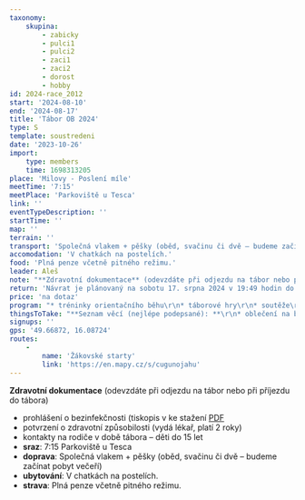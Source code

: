 ```yaml
---
taxonomy:
    skupina:
        - zabicky
        - pulci1
        - pulci2
        - zaci1
        - zaci2
        - dorost
        - hobby
id: 2024-race_2012
start: '2024-08-10'
end: '2024-08-17'
title: 'Tábor OB 2024'
type: S
template: soustredeni
date: '2023-10-26'
import:
    type: members
    time: 1698313205
place: 'Milovy - Poslení míle'
meetTime: '7:15'
meetPlace: 'Parkoviště u Tesca'
link: ''
eventTypeDescription: ''
startTime: ''
map: ''
terrain: ''
transport: 'Společná vlakem + pěšky (oběd, svačinu či dvě – budeme začínat pobyt večeří)'
accomodation: 'V chatkách na postelích.'
food: 'Plná penze včetně pitného režimu.'
leader: Aleš
note: "**Zdravotní dokumentace** (odevzdáte při odjezdu na tábor nebo při příjezdu do tábora)\r\n* prohlášení o bezinfekčnosti (tiskopis v ke stažení [PDF](https://drive.google.com/file/d/1r_b5DXGTj0-2dPkS8I3lwQAKxIVGc9S2/view?usp=sharing)\r\n* potvrzení o zdravotní způsobilosti (vydá lékař, platí 2 roky)\r\n* kontakty na rodiče v době tábora – děti do 15 let"
return: 'Návrat je plánovaný na sobotu 17. srpna 2024 v 19:49 hodin do stanice Brno, Hlavní nádraží.'
price: 'na dotaz'
program: "* tréninky orientačního běhu\r\n* táborové hry\r\n* soutěže\r\n* koupání\r\n* výlety"
thingsToTake: "**Seznam věcí (nejlépe podepsané): **\r\n* oblečení na běhání - tepláky nebo elasťáky (něco, co má dlouhé nohavice), běhací dres (dederon, kdo má), není vždy možnost je někde rychle usušit, proto doporučujeme mít věci na běhání 3x\r\n* boty na běhání 2x\r\n* přezůvky do chaty (kroksy, sandály, …)\r\n* trička s krátkým rukávem\r\n* trička s dlouhým rukávem\r\n* obuv ven (pevné (skoro) nepromokavé boty na výlety a chození po lese)\r\n* ponožky a spodní prádlo (dle počtu dní, suchých ponožek není nikdy dost)\r\n* oblečení pro pobyt (nejlépe využitelné jako oblečení na běhání v případě nouze)\r\n* pyžamo, hygienické potřeby, opalovací krém, repelent\r\n* plavky, ručník\r\n* šátek, kšiltovka\r\n* větrovka/bunda\r\n* svetr/teplá mikina\r\n* běháme a chodíme ven za každého počasí, proto oblečení přizpůsobte počasí (pokud bude chladno, přidejte teplejší věci)\r\n* teplé oblečení úměrně tomu, že budeme bydlet na horách (děti do 15 let v budově, ostatní v chatkách) v nadmořské výšce 820 m.n.m a večer již mohou být chladné\r\n\r\n**Ostatní potřeby:**\r\n* propiska, tužka\r\n* buzola (kdo má), čip (kdo má)\r\n* fixy nebo pastelky – stačí barvy černá, hnědá, zelená, modrá, žlutá, červená\r\n* blok nebo sešit se čtverečkovaným papírem A5\r\n* izolepa, zavírací špendlíky\r\n* baterka s náhradními bateriemi, nebo čelovka (kdo má) – tradiční noční mapový trénink bude\r\n* knížka na čtení, karty, menší cestovní hry apod.\r\n\r\n**Výlet**\r\nPro děti všech věkových skupin máme připravený celodenní pěší výlet. Na výlet by děti měly mít s sebou malý batůžek na jídlo, pití a věci s sebou (např. pláštěnku, plavky, apod.)\r\n**Kapesné**\r\nV průběhu tábora budou mít děti celodenní výlet s možností si po cestě něco koupit, a proto doporučujeme dát jim kapesné ve výši cca 300 až 400 Kč dle vlastního uvážení.\r\n**Na cestu (s sebou do vlaku): **\r\n* pláštěnka/nepromokavá větrovka\r\n* menší batůžek\r\n* láhev s pitím\r\n* oběd, svačinu či dvě – budeme začínat pobyt večeří"
signups: ''
gps: '49.66872, 16.08724'
routes:
    -
        name: 'Žákovské starty'
        link: 'https://en.mapy.cz/s/cugunojahu'
---
```


**Zdravotní dokumentace** (odevzdáte při odjezdu na tábor nebo při příjezdu do tábora)
* prohlášení o bezinfekčnosti (tiskopis v ke stažení [PDF](https://drive.google.com/file/d/1r_b5DXGTj0-2dPkS8I3lwQAKxIVGc9S2/view?usp=sharing)
* potvrzení o zdravotní způsobilosti (vydá lékař, platí 2 roky)
* kontakty na rodiče v době tábora – děti do 15 let
* **sraz**: 7:15 Parkoviště u Tesca
* **doprava**: Společná vlakem + pěšky (oběd, svačinu či dvě – budeme začínat pobyt večeří)
* **ubytování**: V chatkách na postelích.
* **strava**: Plná penze včetně pitného režimu.
